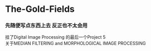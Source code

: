 # The-Gold-Fields

### 先随便写点东西上去 反正也不太会用  
挂了Digital Image Processing 的最后一个Project 5  
关于MEDIAN FILTERING and MORPHOLOGICAL IMAGE PROCESSING
